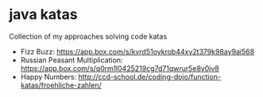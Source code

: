 # java katas
Collection of my approaches solving code katas
 - Fizz Buzz: https://app.box.com/s/kvrd51oykrob44xv2t379k98ay9ai568
 - Russian Peasant Multiplication: https://app.box.com/s/q0rm1l0425219cg7d71qwrur5e8v0iv8
 - Happy Numbers: http://ccd-school.de/coding-dojo/function-katas/froehliche-zahlen/